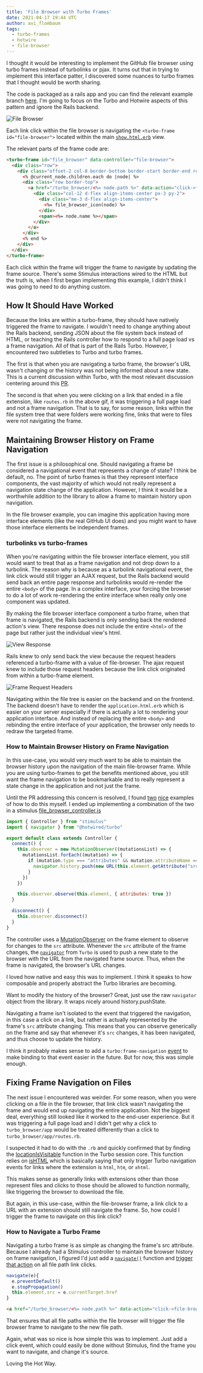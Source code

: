 ```yaml
---
title: 'File Browser with Turbo Frames'
date: 2021-04-17 19:44 UTC
author: avi_flombaum
tags:
  - turbo-frames
  - hotwire
  - file-browser
---
```


I thought it would be interesting to implement the GitHub file browser using turbo frames instead of turbolinks or pjax. It turns out that in trying to implement this interface patter, I discovered some nuances to turbo frames that I thought would be worth sharing.

The code is packaged as a rails app and you can find the relevant example branch [here](https://github.com/railshotway/file-browser/tree/turbo-singular-file-browser-frame). I'm going to focus on the Turbo and Hotwire aspects of this pattern and ignore the Rails backend.

![File Browser](https://p194.p3.n0.cdn.getcloudapp.com/items/xQub7J1y/87dacd6b-d814-4684-95f6-cef3d1e524e6.gif?v=6ddd7ee103e2464502496f5023c6341f)

Each link click within the file browser is navigating the `<turbo-frame id="file-browser">` located within the main [`show.html.erb`](https://github.com/railshotway/file-browser/blob/turbo-singular-file-browser-frame/app/views/file_browsers/show.html.erb) view. 

The relevant parts of the frame code are:

```html
<turbo-frame id="file_browser" data-controller="file-browser"> 
  <div class="row">
    <div class="offset-2 col-8 border-bottom border-start border-end rounded-bottom">
      <% @current_node.children.each do |node| %>
      <div class="row border-top">
        <a href="/turbo_browser/<%= node.path %>" data-action="click->file-browser#navigate">
          <div class="col-12 d-flex align-items-center px-3 py-2">
            <div class="me-3 d-flex align-items-center">
              <%= file_browser_icon(node) %>
            </div>
            <span><%= node.name %></span>
          </div>
        </a>
      </div>
      <% end %>
    </div>
  </div>
</turbo-frame>
```

Each click within the frame will trigger the frame to navigate by updating the frame source. There's some Stimulus interactions wired to the HTML but the truth is, when I first began implementing this example, I didn't think I was going to need to do anything custom.

## How It Should Have Worked

Because the links are within a turbo-frame, they should have natively triggered the frame to navigate. I wouldn't need to change anything about the Rails backend, sending JSON about the file system back instead of HTML, or teaching the Rails controller how to respond to a full page load vs a frame navigation. All of that is part of the Rails Turbo. However, I encountered two subtleties to Turbo and turbo frames.

The first is that when you are navigating a turbo frame, the browser's URL wasn't changing or the history was not being informed about a new state. This is a current discussion within Turbo, with the most relevant discussion centering around this [PR](https://github.com/hotwired/turbo/pull/167).

The second is that when you were clicking on a link that ended in a file extension, like `routes.rb` in the above gif, it was triggering a full page load and not a frame navigation. That is to say, for some reason, links within the file system tree that were folders were working fine, links that were to files were not navigating the frame.

## Maintaining Browser History on Frame Navigation

The first issue is a philosophical one. Should navigating a frame be considered a navigational event that represents a change of state? I think be default, no. The point of turbo frames is that they represent interface components, the vast majority of which would not really represent a navigation state change of the application. However, I think it would be a worthwhile addition to the library to allow a frame to maintain history upon navigation. 

In the file browser example, you can imagine this application having more interface elements (like the real GitHub UI does) and you might want to have those interface elements be independent frames. 

### turbolinks vs turbo-frames

When you're navigating within the file browser interface element, you still would want to treat that as a frame navigation and not drop down to a turbolink. The reason why is because as a turbolink navigational event, the link click would still trigger an AJAX request, but the Rails backend would send back an entire page response and turbolinks would re-render the entire `<body>` of the page. In a complex interface, your forcing the browser to do a lot of work re-rendering the entire interface when really only one component was updated.

By making the file browser interface component a turbo frame, when that frame is navigated, the Rails backend is only sending back the rendered action's view. There response does not include the entire `<html>` of the page but rather just the individual view's html.

![View Response](https://p194.p3.n0.cdn.getcloudapp.com/items/DOuDqLX5/eb430f74-e1c3-414c-b733-b672eb0fd129.jpg?v=97e15f48a8b86acb989b90de9b5655a1)

Rails knew to only send back the view because the request headers referenced a turbo-frame with a value of file-browser. The ajax request knew to include those request headers because the link click originated from within a turbo-frame element.

![Frame Request Headers](https://p194.p3.n0.cdn.getcloudapp.com/items/llu5NeRv/f231bd85-b4c2-4466-8103-e8732180613e.jpg?v=d85a1fa1ee742d28878482d1c11da862)

Navigating within the file tree is easier on the backend and on the frontend. The backend doesn't have to render the `application.html.erb` which is easier on your server especially if there is actually a lot to rendering your application interface. And instead of replacing the entire `<body>` and rebinding the entire interface of your application, the browser only needs to redraw the targeted frame.

### How to Maintain Browser History on Frame Navigation

In this use-case, you would very much want to be able to maintain the browser history upon the navigation of the main file-browser frame. While you are using turbo-frames to get the benefits mentioned above, you still want the frame navigation to be bookmarkable and to really represent a state change in the application and not just the frame.

Until the PR addressing this concern is resolved, I found [two](https://gist.github.com/Intrepidd/ac68cb7dfd17d422374807efb6bf2f42) [nice](https://gist.github.com/Intrepidd/bb1ffc5944a5c1ec3a9f5582753c4b67) examples of how to do this myself. I ended up implementing a combination of the two in a stimulus [file\_browser\_controller.js](https://github.com/railshotway/file-browser/blob/turbo-singular-file-browser-frame/app/javascript/controllers/file_browser_controller.js)

<meta data-controller="callout" data-callout-text-value="import { navigator } from &quot;@hotwired/turbo&quot;">
<meta data-controller="callout" data-callout-text-value="navigator.history.push(new URL(this.element.getAttribute(&quot;src&quot;)))">

```js
import { Controller } from "stimulus"
import { navigator } from "@hotwired/turbo"

export default class extends Controller {
  connect() {
    this.observer = new MutationObserver((mutationsList) => {
      mutationsList.forEach((mutation) => {
        if (mutation.type === "attributes" && mutation.attributeName === "src") {
          navigator.history.push(new URL(this.element.getAttribute("src")))
        }
      })
    })

    this.observer.observe(this.element, { attributes: true })
  }

  disconnect() {
    this.observer.disconnect()
  }
}
```

The controller uses a [MutationObserver](https://developer.mozilla.org/en-US/docs/Web/API/MutationObserver) on the frame element to observe for changes to the `src` attribute. Whenever the `src` attribute of the frame changes, the [`navigator`](https://github.com/hotwired/turbo/blob/main/src/core/drive/navigator.ts) from `Turbo` is used to push a new state to the browser with the URL from the navigated frame source. Thus, when the frame is navigated, the browser's URL changes.

I loved how native and easy this was to implement. I think it speaks to how composable and properly abstract the Turbo libraries are becoming. 

Want to modify the history of the browser? Great, just use the raw `navigator` object from the library. It wraps nicely around history.pushState.

Navigating a frame isn't isolated to the event that triggered the navigation, in this case a click on a link, but rather is actually represented by the frame's `src` attribute changing. This means that you can observe generically on the frame and say that whenever it's `src` changes, it has been navigated, and thus choose to update the history.

I think it probably makes sense to add a `turbo:frame-navigation` [event](https://turbo.hotwire.dev/reference/events) to make binding to that event easier in the future. But for now, this was simple enough.

## Fixing Frame Navigation on Files

The next issue I encountered was weirder. For some reason, when you were clicking on a file in the file browser, that link click wasn't navigating the frame and would end up navigating the entire application. Not the biggest deal, everything still looked like it worked to the end-user experience. But it was triggering a full page load and I didn't get why a click to `turbo_browser/app` would be treated differently than a click to `turbo_browser/app/routes.rb`. 

I suspected it had to do with the `.rb` and quickly confirmed that by finding the [locationIsVisitable](https://github.com/hotwired/turbo/blob/aae03ada8be4b46899330364d712cc1ae57f2400/src/core/session.ts#L252) function in the Turbo session core. This function relies on [isHTML](https://github.com/hotwired/turbo/blob/aae03ada8be4b46899330364d712cc1ae57f2400/src/core/url.ts#L22) which is basically saying that only trigger Turbo navigation events for links where the extension is `html`, `htm`, or `xhtml`. 

This makes sense as generally links with extensions other than those represent files and clicks to those should be allowed to function normally, like triggering the browser to download the file.

But again, in this use-case, within the file-browser frame, a link click to a URL with an extension should still navigate the frame. So, how could I trigger the frame to navigate on this link click?

### How to Navigate a Turbo Frame

Navigating a turbo frame is as simple as changing the frame's src attribute. Because I already had a Stimulus controller to maintain the browser history on frame navigation, I figured I'd just add a [`navigate()`](https://github.com/railshotway/file-browser/blob/turbo-singular-file-browser-frame/app/javascript/controllers/file_browser_controller.js#L31-L35) function and [trigger that action](https://github.com/railshotway/file-browser/blob/turbo-singular-file-browser-frame/app/views/file_browsers/show.html.erb#L20) on all file path link clicks.

```js
navigate(e){
  e.preventDefault()
  e.stopPropagation()
  this.element.src = e.currentTarget.href
}
```

```html
<a href="/turbo_browser/<%= node.path %>" data-action="click->file-browser#navigate">
```

That ensures that all file paths within the file browser will trigger the file browser frame to navigate to the new file path.

Again, what was so nice is how simple this was to implement. Just add a click event, which could easily be done without Stimulus, find the frame you want to navigate, and change it's source.

Loving the Hot Way.